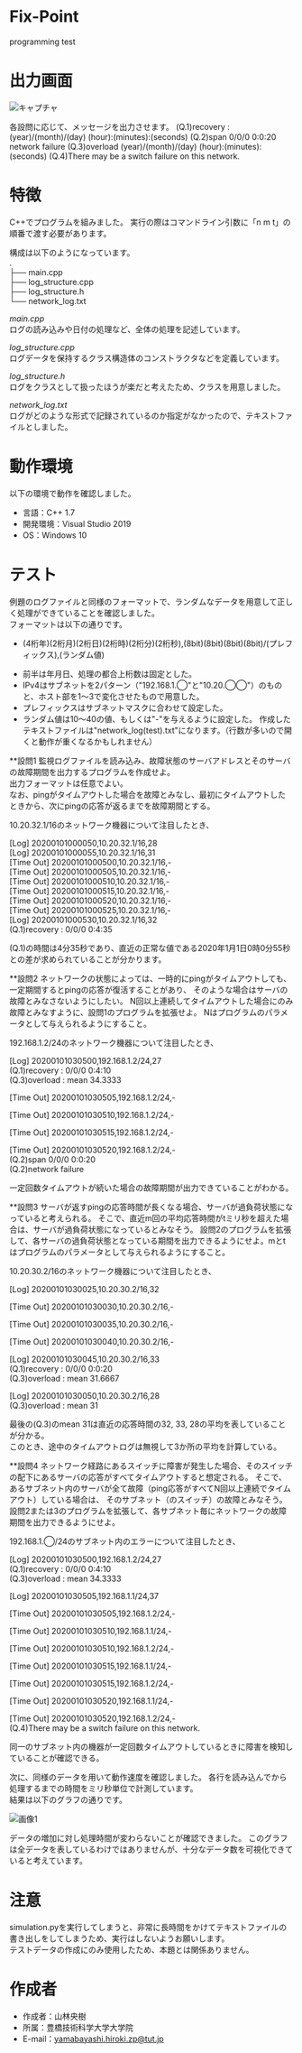 # Fix-Point
programming test

# 出力画面

![キャプチャ](https://user-images.githubusercontent.com/58971155/151857013-353b2a37-3ff3-4cf4-ac10-b96a52268d7f.JPG)

各設問に応じて、メッセージを出力させます。
(Q.1)recovery : (year)/(month)/(day) (hour):(minutes):(seconds)
(Q.2)span 0/0/0 0:0:20 network failure
(Q.3)overload (year)/(month)/(day) (hour):(minutes):(seconds)
(Q.4)There may be a switch failure on this network.
 
# 特徴
 
C++でプログラムを組みました。
実行の際はコマンドライン引数に「n m t」の順番で渡す必要があります。

構成は以下のようになっています。  
.  
├── main.cpp  
├── log_structure.cpp  
├── log_structure.h  
└── network_log.txt  
 
 *main.cpp*  
 ログの読み込みや日付の処理など、全体の処理を記述しています。
 
 *log_structure.cpp*  
 ログデータを保持するクラス構造体のコンストラクタなどを定義しています。
 
 *log_structure.h*  
 ログをクラスとして扱ったほうが楽だと考えたため、クラスを用意しました。
 
 *network_log.txt*  
 ログがどのような形式で記録されているのか指定がなかったので、テキストファイルとしました。
 
# 動作環境

以下の環境で動作を確認しました。  
* 言語：C++ 1.7  
* 開発環境：Visual Studio 2019  
* OS：Windows 10  
 
# テスト
 
例題のログファイルと同様のフォーマットで、ランダムなデータを用意して正しく処理ができていることを確認しました。  
フォーマットは以下の通りです。  
* (4桁年)(2桁月)(2桁日)(2桁時)(2桁分)(2桁秒),(8bit)(8bit)(8bit)(8bit)/(プレフィックス),(ランダム値)  
- 前半は年月日、処理の都合上桁数は固定とした。  
- IPv4はサブネットを2パターン（"192.168.1.◯"と"10.20.◯◯"）のものと、ホスト部を1～3で変化させたもので用意した。  
- プレフィックスはサブネットマスクに合わせて設定した。
- ランダム値は10～40の値、もしくは"-"を与えるように設定した。
作成したテキストファイルは"network_log(test).txt"になります。（行数が多いので開くと動作が重くなるかもしれません）  

**設問1
監視ログファイルを読み込み、故障状態のサーバアドレスとそのサーバの故障期間を出力するプログラムを作成せよ。  
出力フォーマットは任意でよい。  
なお、pingがタイムアウトした場合を故障とみなし、最初にタイムアウトしたときから、次にpingの応答が返るまでを故障期間とする。  

10.20.32.1/16のネットワーク機器について注目したとき、

[Log] 20200101000050,10.20.32.1/16,28  
[Log] 20200101000055,10.20.32.1/16,31  
[Time Out] 20200101000500,10.20.32.1/16,-  
[Time Out] 20200101000505,10.20.32.1/16,-  
[Time Out] 20200101000510,10.20.32.1/16,-  
[Time Out] 20200101000515,10.20.32.1/16,-  
[Time Out] 20200101000520,10.20.32.1/16,-  
[Time Out] 20200101000525,10.20.32.1/16,-  
[Log] 20200101000530,10.20.32.1/16,32  
        (Q.1)recovery : 0/0/0 0:4:35  

(Q.1)の時間は4分35秒であり、直近の正常な値である2020年1月1日0時0分55秒との差が求められていることが分かります。

**設問2
ネットワークの状態によっては、一時的にpingがタイムアウトしても、一定期間するとpingの応答が復活することがあり、
そのような場合はサーバの故障とみなさないようにしたい。
N回以上連続してタイムアウトした場合にのみ故障とみなすように、設問1のプログラムを拡張せよ。
Nはプログラムのパラメータとして与えられるようにすること。

192.168.1.2/24のネットワーク機器について注目したとき、  

[Log] 20200101030500,192.168.1.2/24,27  
        (Q.1)recovery : 0/0/0 0:4:10  
                        (Q.3)overload : mean 34.3333  

[Time Out] 20200101030505,192.168.1.2/24,-  

[Time Out] 20200101030510,192.168.1.2/24,-  

[Time Out] 20200101030515,192.168.1.2/24,-  

[Time Out] 20200101030520,192.168.1.2/24,-  
                (Q.2)span 0/0/0 0:0:20  
                (Q.2)network failure  

一定回数タイムアウトが続いた場合の故障期間が出力できていることがわかる。  

**設問3
サーバが返すpingの応答時間が長くなる場合、サーバが過負荷状態になっていると考えられる。
そこで、直近m回の平均応答時間がtミリ秒を超えた場合は、サーバが過負荷状態になっているとみなそう。
設問2のプログラムを拡張して、各サーバの過負荷状態となっている期間を出力できるようにせよ。mとtはプログラムのパラメータとして与えられるようにすること。

10.20.30.2/16のネットワーク機器について注目したとき、  

[Log] 20200101030025,10.20.30.2/16,32  

[Time Out] 20200101030030,10.20.30.2/16,-  

[Time Out] 20200101030035,10.20.30.2/16,-  

[Time Out] 20200101030040,10.20.30.2/16,-  
  
[Log] 20200101030045,10.20.30.2/16,33  
        (Q.1)recovery : 0/0/0 0:0:20  
                        (Q.3)overload : mean 31.6667  
                        
[Log] 20200101030050,10.20.30.2/16,28  
                        (Q.3)overload : mean 31  

最後の(Q.3)のmean 31は直近の応答時間の32, 33, 28の平均を表していることが分かる。  
このとき、途中のタイムアウトログは無視して3か所の平均を計算している。  

**設問4
ネットワーク経路にあるスイッチに障害が発生した場合、そのスイッチの配下にあるサーバの応答がすべてタイムアウトすると想定される。
そこで、あるサブネット内のサーバが全て故障（ping応答がすべてN回以上連続でタイムアウト）している場合は、
そのサブネット（のスイッチ）の故障とみなそう。
設問2または3のプログラムを拡張して、各サブネット毎にネットワークの故障期間を出力できるようにせよ。

192.168.1.◯/24のサブネット内のエラーについて注目したとき、  

[Log] 20200101030500,192.168.1.2/24,27  
        (Q.1)recovery : 0/0/0 0:4:10  
                        (Q.3)overload : mean 34.3333  
                        
[Log] 20200101030505,192.168.1.1/24,37  

[Time Out] 20200101030505,192.168.1.2/24,-  

[Time Out] 20200101030510,192.168.1.1/24,-  

[Time Out] 20200101030510,192.168.1.2/24,-  

[Time Out] 20200101030515,192.168.1.1/24,-  

[Time Out] 20200101030515,192.168.1.2/24,-  

[Time Out] 20200101030520,192.168.1.1/24,-  

[Time Out] 20200101030520,192.168.1.2/24,-  
                                (Q.4)There may be a switch failure on this network.  

同一のサブネット内の機器が一定回数タイムアウトしているときに障害を検知していることが確認できる。
                                
                                

次に、同様のデータを用いて動作速度を確認しました。
各行を読み込んでから処理するまでの時間をミリ秒単位で計測しています。  
結果は以下のグラフの通りです。  

![画像1](https://user-images.githubusercontent.com/58971155/151848254-3fb0f5ae-0c23-4db7-967d-a4d01f302b8d.jpg)

データの増加に対し処理時間が変わらないことが確認できました。
このグラフは全データを表しているわけではありませんが、十分なデータ数を可視化できていると考えています。
 
# 注意
 
simulation.pyを実行してしまうと、非常に長時間をかけてテキストファイルの書き出しをしてしまうため、実行はしないようお願いします。  
テストデータの作成にのみ使用したため、本題とは関係ありません。  
 
# 作成者
 
* 作成者：山林央樹  
* 所属：豊橋技術科学大学大学院  
* E-mail：yamabayashi.hiroki.zp@tut.jp  
